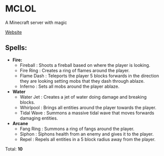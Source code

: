 # MCLOL
A Minecraft server with magic

[Website](https://mclol.pro)

## Spells:
- **Fire:**
  - Fireball : Shoots a fireball based on where the player is looking.
  - Fire Ring : Creates a ring of flames around the player.
  - Flame Dash : Teleports the player 5 blocks forwards in the direction they are looking setting mobs that they dash through ablaze.
  - Inferno : Sets all mobs around the player ablaze.
- **Water**
  - Water Jet : Creates a jet of water doing damage and breaking blocks.
  - Whirlpool : Brings all entities around the player towards the player.
  - Tidal Wave : Summons a massive tidal wave that moves forwards damaging entities.
- **Arcane**
  - Fang Ring : Summons a ring of fangs around the player.
  - Siphon : Siphons health from an enemy and gives it to the player.
  - Repel : Repels all entities in a 5 block radius away from the player.

Total: **10**
